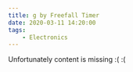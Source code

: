 ```yaml
---
title: g by Freefall Timer
date: 2020-03-11 14:20:00
tags:
    - Electronics
---
```


Unfortunately content is missing :( :(
